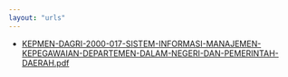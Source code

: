 ```yaml
---
layout: "urls"
---
```

* [KEPMEN-DAGRI-2000-017-SISTEM-INFORMASI-MANAJEMEN-KEPEGAWAIAN-DEPARTEMEN-DALAM-NEGERI-DAN-PEMERINTAH-DAERAH.pdf](KEPMEN-DAGRI-2000-017-SISTEM-INFORMASI-MANAJEMEN-KEPEGAWAIAN-DEPARTEMEN-DALAM-NEGERI-DAN-PEMERINTAH-DAERAH.pdf)
